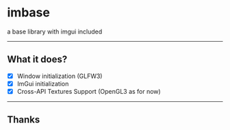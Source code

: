 # imbase
a base library with imgui included

---
## What it does?

- [x] Window initialization (GLFW3)
- [x] ImGui initialization
- [x] Cross-API Textures Support (OpenGL3 as for now)

---
## Thanks
